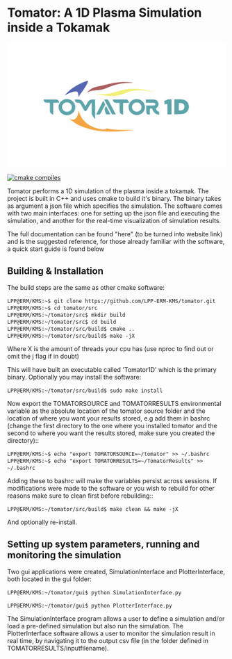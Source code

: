 # **Tomator: A 1D Plasma Simulation inside a Tokamak** 
![logo](logo/logocolor.svg)

[![cmake compiles](https://github.com/LPP-ERM-KMS/tomator/actions/workflows/cmake-single-platform.yml/badge.svg?branch=devel)](https://github.com/LPP-ERM-KMS/tomator/actions/workflows/cmake-single-platform.yml)

Tomator performs a 1D simulation of the plasma inside a tokamak. The project is
built in C++ and uses cmake to build it's binary.  The binary takes as argument
a json file which specifies the simulation. The software comes with two main
interfaces: one for setting up the json file and executing the simulation, and another for
the real-time visualization of simulation results. 

The full documentation can be found "here" (to be turned into website link) and
is the suggested reference, for those already familiar with the software, a
quick start guide is found below


## Building & **Installation** 

The build steps are the same as other cmake software:

```console
LPP@ERM/KMS:~$ git clone https://github.com/LPP-ERM-KMS/tomator.git
LPP@ERM/KMS:~$ cd tomator/src
LPP@ERM/KMS:~/tomator/src$ mkdir build
LPP@ERM/KMS:~/tomator/src$ cd build
LPP@ERM/KMS:~/tomator/src/build$ cmake ..
LPP@ERM/KMS:~/tomator/src/build$ make -jX
```
Where X is the amount of threads your cpu has (use nproc to find out or omit
the j flag if in doubt)

This will have built an executable called 'Tomator1D' which is the primary
binary. Optionally you may install the software:

```console
LPP@ERM/KMS:~/tomator/src/build$ sudo make install
```

Now export the TOMATORSOURCE and  TOMATORRESULTS environmental
variable as the absolute location of the tomator source folder and the location
of where you want your results stored, e.g add them in bashrc (change
the first directory to the one where you installed tomator and the second
to where you want the results stored, make sure you created the directory)::

```console
LPP@ERM/KMS:~$ echo "export TOMATORSOURCE=~/tomator" >> ~/.bashrc
LPP@ERM/KMS:~$ echo "export TOMATORRESULTS=~/TomatorResults" >> ~/.bashrc
```

Adding these to bashrc will make the variables persist across sessions.  If
modifications were made to the software or you wish to rebuild for other
reasons make sure to clean first before rebuilding::

```console
LPP@ERM/KMS:~/tomator/src/build$ make clean && make -jX
```

And optionally re-install.

## Setting up system parameters, running and monitoring the simulation

Two gui applications were created, SimulationInterface and PlotterInterface,
both located in the gui folder:

```console
LPP@ERM/KMS:~/tomator/gui$ python SimulationInterface.py 
``` 

```console
LPP@ERM/KMS:~/tomator/gui$ python PlotterInterface.py 
``` 

The SimulationInterface program allows a user to define a simulation and/or load a pre-defined simulation
but also run the simulation. The PlotterInterface software allows a user to monitor the simulation result
in real time, by navigating it to the output csv file (in the folder defined in TOMATORRESULTS/inputfilename).
